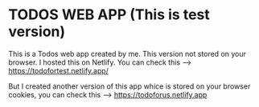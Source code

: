# TODOS WEB APP (This is test version)
This is a Todos web app created by me.
This version not stored on your browser.
I hosted this on Netlify. You can check this --> https://todofortest.netlify.app/

But I created another version of this app whice is stored on your browser cookies, you can check this --> https://todoforus.netlify.app
